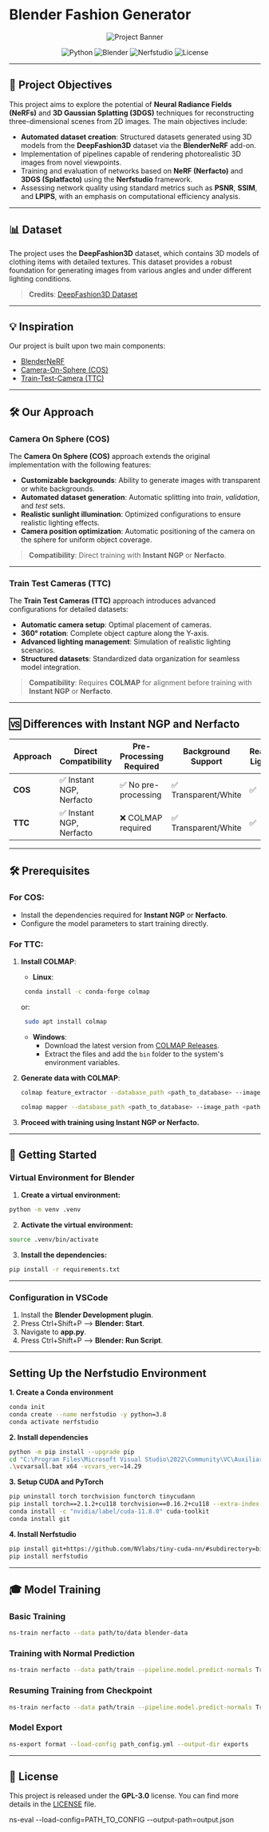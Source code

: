 # Blender Fashion Generator

<div align="center">
  <img src="assets/doc/banner.png" alt="Project Banner">
  
  <p>
    <img src="https://img.shields.io/badge/python-3.8-blue.svg" alt="Python">
    <img src="https://img.shields.io/badge/blender-3.6-orange.svg" alt="Blender">
    <img src="https://img.shields.io/badge/nerfstudio-0.3.4-green.svg" alt="Nerfstudio">
    <img src="https://img.shields.io/badge/license-GPL--3.0-red.svg" alt="License">
  </p>
</div>

---

## 🎯 Project Objectives

This project aims to explore the potential of **Neural Radiance Fields (NeRFs)** and **3D Gaussian Splatting (3DGS)** techniques for reconstructing three-dimensional scenes from 2D images. The main objectives include:

- **Automated dataset creation**: Structured datasets generated using 3D models from the **DeepFashion3D** dataset via the **BlenderNeRF** add-on.
- Implementation of pipelines capable of rendering photorealistic 3D images from novel viewpoints.
- Training and evaluation of networks based on **NeRF (Nerfacto)** and **3DGS (Splatfacto)** using the **Nerfstudio** framework.
- Assessing network quality using standard metrics such as **PSNR**, **SSIM**, and **LPIPS**, with an emphasis on computational efficiency analysis.

---

## 📊 Dataset

The project uses the **DeepFashion3D** dataset, which contains 3D models of clothing items with detailed textures. This dataset provides a robust foundation for generating images from various angles and under different lighting conditions.

> **Credits**: [DeepFashion3D Dataset](https://github.com/GAP-LAB-CUHK-SZ/deepFashion3D)

---

## 💡 Inspiration

Our project is built upon two main components:

- [BlenderNeRF](https://github.com/maximeraafat/BlenderNeRF)
- [Camera-On-Sphere (COS)](#camera-on-sphere-cos)
- [Train-Test-Camera (TTC)](#train-test-cameras-ttc)

---

## 🛠 Our Approach

### Camera On Sphere (COS)

The **Camera On Sphere (COS)** approach extends the original implementation with the following features:

- **Customizable backgrounds**: Ability to generate images with transparent or white backgrounds.
- **Automated dataset generation**: Automatic splitting into _train_, _validation_, and _test_ sets.
- **Realistic sunlight illumination**: Optimized configurations to ensure realistic lighting effects.
- **Camera position optimization**: Automatic positioning of the camera on the sphere for uniform object coverage.

> **Compatibility**: Direct training with **Instant NGP** or **Nerfacto**.

---

### Train Test Cameras (TTC)

The **Train Test Cameras (TTC)** approach introduces advanced configurations for detailed datasets:

- **Automatic camera setup**: Optimal placement of cameras.
- **360° rotation**: Complete object capture along the Y-axis.
- **Advanced lighting management**: Simulation of realistic lighting scenarios.
- **Structured datasets**: Standardized data organization for seamless model integration.

> **Compatibility**: Requires **COLMAP** for alignment before training with **Instant NGP** or **Nerfacto**.

---

## 🆚 Differences with Instant NGP and Nerfacto

| Approach | Direct Compatibility     | Pre-Processing Required | Background Support   | Realistic Lighting | Structured Dataset |
| -------- | ------------------------ | ----------------------- | -------------------- | ------------------ | ------------------ |
| **COS**  | ✅ Instant NGP, Nerfacto | ✅ No pre-processing    | ✅ Transparent/White | ✅                 | ✅                 |
| **TTC**  | ✅ Instant NGP, Nerfacto | ❌ COLMAP required      | ✅ Transparent/White | ✅                 | ✅                 |

---

## 🛠 Prerequisites

### For COS:

- Install the dependencies required for **Instant NGP** or **Nerfacto**.
- Configure the model parameters to start training directly.

### For TTC:

1. **Install COLMAP**:

   - **Linux**:

   ```bash
    conda install -c conda-forge colmap
   ```

   or:

   ```bash
    sudo apt install colmap
   ```

   - **Windows**:
     - Download the latest version from [COLMAP Releases](https://github.com/colmap/colmap/releases).
     - Extract the files and add the `bin` folder to the system's environment variables.

2. **Generate data with COLMAP**:

   ```bash
   colmap feature_extractor --database_path <path_to_database> --image_path <path_to_images>
   ```

   ```bash
   colmap mapper --database_path <path_to_database> --image_path <path_to_images> --output_path <path_to_output>
   ```

3. **Proceed with training using Instant NGP or Nerfacto.**

---

## 🚀 Getting Started

### Virtual Environment for Blender

1. **Create a virtual environment:**

```bash
python -m venv .venv
```

2. **Activate the virtual environment:**

```bash
source .venv/bin/activate
```

3. **Install the dependencies:**

```bash
pip install -r requirements.txt
```

---

### Configuration in VSCode

1. Install the **Blender Development plugin**.
2. Press Ctrl+Shift+P --> **Blender: Start**.
3. Navigate to **app.py**.
4. Press Ctrl+Shift+P --> **Blender: Run Script**.

---

## Setting Up the Nerfstudio Environment

**1. Create a Conda environment**

```bash
conda init
conda create --name nerfstudio -y python=3.8
conda activate nerfstudio
```

**2. Install dependencies**

```bash
python -m pip install --upgrade pip
cd "C:\Program Files\Microsoft Visual Studio\2022\Community\VC\Auxiliary\Build"
.\vcvarsall.bat x64 -vcvars_ver=14.29
```

**3. Setup CUDA and PyTorch**

```bash
pip uninstall torch torchvision functorch tinycudann
pip install torch==2.1.2+cu118 torchvision==0.16.2+cu118 --extra-index-url https://download.pytorch.org/whl/cu118
conda install -c "nvidia/label/cuda-11.8.0" cuda-toolkit
conda install git
```

**4. Install Nerfstudio**

```bash
pip install git+https://github.com/NVlabs/tiny-cuda-nn/#subdirectory=bindings/torch
pip install nerfstudio
```

---

## 🎓 Model Training

### Basic Training

```bash
ns-train nerfacto --data path/to/data blender-data
```

### Training with Normal Prediction

```bash
ns-train nerfacto --data path/train --pipeline.model.predict-normals True blender-data
```

### Resuming Training from Checkpoint

```bash
ns-train nerfacto --data path/train --pipeline.model.predict-normals True --load-dir path/outputs/train/nerfacto/YYYY-MM-DD/nerfstudio_models blender-data
```

### Model Export

```bash
ns-export format --load-config path_config.yml --output-dir exports
```

---

## 📝 License

This project is released under the **GPL-3.0** license. You can find more details in the [LICENSE](LICENSE) file.

ns-eval --load-config=PATH_TO_CONFIG --output-path=output.json
